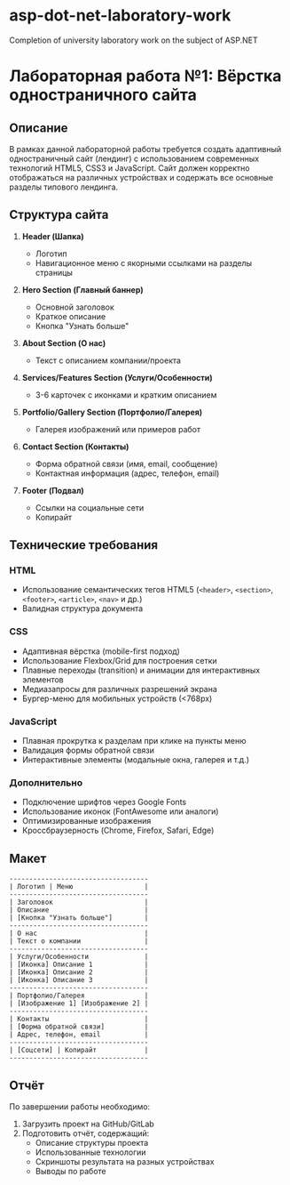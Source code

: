 # asp-dot-net-laboratory-work
Completion of university laboratory work on the subject of ASP.NET

# Лабораторная работа №1: Вёрстка одностраничного сайта

## Описание
В рамках данной лабораторной работы требуется создать адаптивный одностраничный сайт (лендинг) с использованием современных технологий HTML5, CSS3 и JavaScript.
Сайт должен корректно отображаться на различных устройствах и содержать все основные разделы типового лендинга.

## Структура сайта
1. **Header (Шапка)**
   - Логотип
   - Навигационное меню с якорными ссылками на разделы страницы

2. **Hero Section (Главный баннер)**
   - Основной заголовок
   - Краткое описание
   - Кнопка "Узнать больше"

3. **About Section (О нас)**
   - Текст с описанием компании/проекта

4. **Services/Features Section (Услуги/Особенности)**
   - 3-6 карточек с иконками и кратким описанием

5. **Portfolio/Gallery Section (Портфолио/Галерея)**
   - Галерея изображений или примеров работ

6. **Contact Section (Контакты)**
   - Форма обратной связи (имя, email, сообщение)
   - Контактная информация (адрес, телефон, email)

7. **Footer (Подвал)**
   - Ссылки на социальные сети
   - Копирайт

## Технические требования
### HTML
- Использование семантических тегов HTML5 (`<header>`, `<section>`, `<footer>`, `<article>`, `<nav>` и др.)
- Валидная структура документа

### CSS
- Адаптивная вёрстка (mobile-first подход)
- Использование Flexbox/Grid для построения сетки
- Плавные переходы (transition) и анимации для интерактивных элементов
- Медиазапросы для различных разрешений экрана
- Бургер-меню для мобильных устройств (<768px)

### JavaScript
- Плавная прокрутка к разделам при клике на пункты меню
- Валидация формы обратной связи
- Интерактивные элементы (модальные окна, галерея и т.д.)

### Дополнительно
- Подключение шрифтов через Google Fonts
- Использование иконок (FontAwesome или аналоги)
- Оптимизированные изображения
- Кроссбраузерность (Chrome, Firefox, Safari, Edge)

## Макет
```
-----------------------------------
| Логотип | Меню                  |
-----------------------------------
| Заголовок                       |
| Описание                        |
| [Кнопка "Узнать больше"]        |
-----------------------------------
| О нас                           |
| Текст о компании                |
-----------------------------------
| Услуги/Особенности              |
| [Иконка] Описание 1             |
| [Иконка] Описание 2             |
| [Иконка] Описание 3             |
-----------------------------------
| Портфолио/Галерея               |
| [Изображение 1] [Изображение 2] |
-----------------------------------
| Контакты                        |
| [Форма обратной связи]          |
| Адрес, телефон, email           |
-----------------------------------
| [Соцсети] | Копирайт            |
-----------------------------------
```

## Отчёт
По завершении работы необходимо:
1. Загрузить проект на GitHub/GitLab
2. Подготовить отчёт, содержащий:
   - Описание структуры проекта
   - Использованные технологии
   - Скриншоты результата на разных устройствах
   - Выводы по работе
